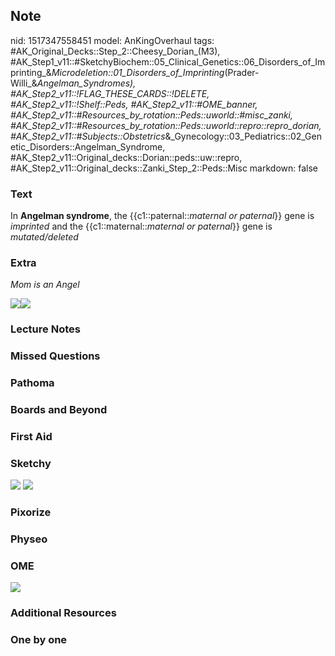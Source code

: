 ## Note
nid: 1517347558451
model: AnKingOverhaul
tags: #AK_Original_Decks::Step_2::Cheesy_Dorian_(M3), #AK_Step1_v11::#SketchyBiochem::05_Clinical_Genetics::06_Disorders_of_Imprinting_&_Microdeletion::01_Disorders_of_Imprinting_(Prader-Willi_&_Angelman_Syndromes), #AK_Step2_v11::!FLAG_THESE_CARDS::!DELETE, #AK_Step2_v11::!Shelf::Peds, #AK_Step2_v11::#OME_banner, #AK_Step2_v11::#Resources_by_rotation::Peds::uworld::#misc_zanki, #AK_Step2_v11::#Resources_by_rotation::Peds::uworld::repro::repro_dorian, #AK_Step2_v11::#Subjects::Obstetrics_&_Gynecology::03_Pediatrics::02_Genetic_Disorders::Angelman_Syndrome, #AK_Step2_v11::Original_decks::Dorian::peds::uw::repro, #AK_Step2_v11::Original_decks::Zanki_Step_2::Peds::Misc
markdown: false

### Text
In <b>Angelman syndrome</b>, the {{c1::paternal::<i>maternal or
paternal</i>}} gene is <i>imprinted</i> and the
{{c1::maternal::<i>maternal or paternal</i>}} gene is
<i>mutated/deleted</i>

### Extra
<i>Mom is an Angel</i>
<div><img src="paste-88098369175741.jpg"><img src=
"paste-7821036661768193.jpg"></div>

### Lecture Notes


### Missed Questions


### Pathoma


### Boards and Beyond


### First Aid


### Sketchy
<img src=
"Disorders%20of%20Imprinting%20(Prader-Willi%20&%20Angelman%20Syndromes).png">
<img src="Screen%20Shot%202022-01-30%20at%2010.08.55%20AM.png">

### Pixorize


### Physeo


### OME
<div class="ome-widget">
  <a href="https://onlinemeded.org?ref=anki"><img src=
  "_OME_AnkiFlashcards_General_4.png"></a>
</div>

### Additional Resources


### One by one

